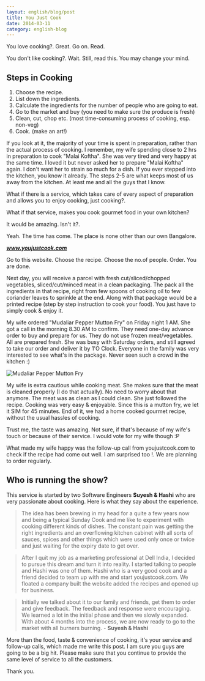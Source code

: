 ```yaml
---
layout: english/blog/post
title: You Just Cook
date: 2014-03-11
category: english-blog
---
```


You love cooking?. Great. Go on. Read.

You don't like cooking?. Wait. Still, read this. You may change your mind.

## Steps in Cooking

1. Choose the recipe.
2. List down the ingredients.
3. Calculate the ingredients for the number of people who are going to eat.
4. Go to the market and buy (you need to make sure the produce is fresh)
5. Clean, cut, chop etc. (most time-consuming process of cooking, esp. non-veg)
6. Cook. (make an art!)

If you look at it, the majority of your time is spent in preparation, rather than the actual process of cooking. I remember, my wife spending close to 2 hrs in preparation to cook "Malai Koftha". She was very tired and very happy at the same time. I loved it but never asked her to prepare "Malai Koftha" again. I don't want her to strain so much for a dish. If you ever stepped into the kitchen, you know it already. The steps 2-5 are what keeps most of us away from the kitchen. At least me and all the guys that I know.

What if there is a service, which takes care of every aspect of preparation and allows you to enjoy cooking, just cooking?.

What if that service, makes you cook gourmet food in your own kitchen?

It would be amazing. Isn't it?.

Yeah. The time has come. The place is none other than our own Bangalore.

**_www.youjustcook.com_**

Go to this website. Choose the recipe. Choose the no.of people. Order. You are done.

Next day, you will receive a parcel with fresh cut/sliced/chopped vegetables, sliced/cut/minced meat in a clean packaging. The pack all the ingredients in that recipe, right from few spoons of cooking oil to few coriander leaves to sprinkle at the end. Along with that package would be a printed recipe (step by step instruction to cook your food). You just have to simply cook & enjoy it.

My wife ordered "Mudaliar Pepper Mutton Fry" on Friday night 1 AM. She got a call in the morning 8.30 AM to confirm. They need one-day advance order to buy and prepare for us. They do not use frozen meat/vegetables. All are prepared fresh. She was busy with Saturday orders, and still agreed to take our order and deliver it by 1'O Clock. Everyone in the family was very interested to see what's in the package. Never seen such a crowd in the kitchen :)

![Mudaliar Pepper Mutton Fry]({{site.english.blog.downloads}}/mudaliar-pepper-mutton-fry-ingredients.jpg)

My wife is extra cautious while cooking meat. She makes sure that the meat is cleaned properly (I do that actually). No need to worry about that anymore. The meat was as clean as I could clean. She just followed the recipe. Cooking was very easy & enjoyable. Since this is a mutton fry, we let it SIM for 45 minutes. End of it, we had a home cooked gourmet recipe, without the usual hassles of cooking.

Trust me, the taste was amazing. Not sure, if that's because of my wife's touch or because of their service. I would vote for my wife though :P

What made my wife happy was the follow-up call from youjustcook.com to check if the recipe had come out well. I am surprised too !. We are planning to order regularly.

## Who is running the show?

This service is started by two Software Engineers **Suyesh & Hashi** who are very passionate about cooking. Here is what they say about the experience.

> The idea has been brewing in my head for a quite a few years now and being a typical Sunday Cook and me like to experiment with cooking different kinds of dishes. The constant pain was getting the right ingredients and an overflowing kitchen cabinet with all sorts of sauces, spices and other things which were used only once or twice and just waiting for the expiry date to get over.

> After I quit my job as a marketing professional at Dell India, I decided to pursue this dream and turn it into reality. I started talking to people and Hashi was one of them. Hashi who is a very good cook and a friend decided to team up with me and start youjustcook.com. We floated a company built the website added the recipes and opened up for business.

> Initially we talked about it to our family and friends, get them to order and give feedback. The feedback and response were encouraging. We learned a lot in the initial phase and then we slowly expanded. With about 4 months into the process, we are now ready to go to the market with all burners burning. - **Suyesh & Hashi**

More than the food, taste & convenience of cooking, it's your service and follow-up calls, which made me write this post. I am sure you guys are going to be a big hit. Please make sure that you continue to provide the same level of service to all the customers.

Thank you.
